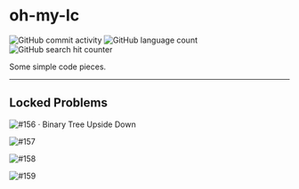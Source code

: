 # oh-my-lc

![GitHub commit activity](https://img.shields.io/github/commit-activity/w/yuetsin/oh-my-lc.svg?style=flat-square)
![GitHub language count](https://img.shields.io/github/languages/count/yuetsin/oh-my-lc.svg?style=flat-square)
![GitHub search hit counter](https://img.shields.io/github/search/yuetsin/oh-my-lc/fuck.svg?style=flat-square)

Some simple code pieces.

---

## Locked Problems

![#156](https://img.shields.io/badge/156-Medium-yellow.svg?style=flat-square) · Binary Tree Upside Down

![#157](https://img.shields.io/badge/157%20Read%20N%20Characters%20Given%20Read4-Easy-green.svg?style=flat-square)

![#158](https://img.shields.io/badge/158%20Read%20N%20Characters%20Given%20Read4%20II%20--%20Call%20multiple%20times-Hard-red.svg?style=flat-square)

![#159](https://img.shields.io/badge/159%20Longest%20Substring%20with%20At%20Most%20Two%20Distinct%20Characters-Hard-red.svg?style=flat-square)